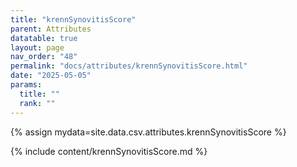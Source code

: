 ```yaml
---
title: "krennSynovitisScore"
parent: Attributes
datatable: true
layout: page
nav_order: "48"
permalink: "docs/attributes/krennSynovitisScore.html"
date: "2025-05-05"
params:
  title: ""
  rank: ""
---
```

{% assign mydata=site.data.csv.attributes.krennSynovitisScore %} 

{% include content/krennSynovitisScore.md %}
